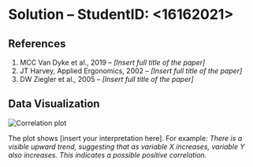 # Solution – StudentID: <16162021>

## References
1. MCC Van Dyke et al., 2019 – *[Insert full title of the paper]*
2. JT Harvey, Applied Ergonomics, 2002 – *[Insert full title of the paper]*
3. DW Ziegler et al., 2005 – *[Insert full title of the paper]*

## Data Visualization
![Correlation plot](plot.png)

The plot shows [insert your interpretation here]. 
For example: *There is a visible upward trend, suggesting that as variable X increases, variable Y also increases. This indicates a possible positive correlation.*
